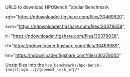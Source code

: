 URLS to download HPOBench Tabular Benchmark

xgb="https://ndownloader.figshare.com/files/30469920",

svm="https://ndownloader.figshare.com/files/30379359",

lr="https://ndownloader.figshare.com/files/30379038",

rf="https://ndownloader.figshare.com/files/30469089",

nn="https://ndownloader.figshare.com/files/30379005"

Unzip files into the `hpo_benchmarks/hpo-bench-{nn|rf|xgb...}/{openml_task_id}/*`
